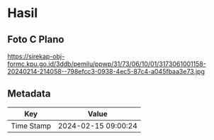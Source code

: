 # Hasil

## Foto C Plano

https://sirekap-obj-formc.kpu.go.id/3ddb/pemilu/ppwp/31/73/06/10/01/3173061001158-20240214-214058--798efcc3-0938-4ec5-87c4-a045fbaa3e73.jpg


## Metadata

| Key        | Value               |
| ---------- | ------------------- |
| Time Stamp | 2024-02-15 09:00:24 |



